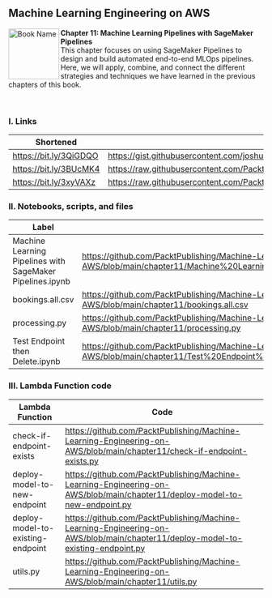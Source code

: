 ## Machine Learning Engineering on AWS

<a href="https://www.packtpub.com/product/machine-learning-engineering-on-aws/9781803247595"><img src="https://static.packt-cdn.com/products/9781803247595/cover/smaller" alt="Book Name" height="100px" align="left"></a>

**Chapter 11: Machine Learning Pipelines with SageMaker Pipelines** <br />
This chapter focuses on using SageMaker Pipelines to design and build automated end-to-end MLOps pipelines. Here, we will apply, combine, and connect the different strategies and techniques we have learned in the previous chapters of this book.

<br />

### I. Links

| Shortened              | Original                                                                                                                                   |
|------------------------|--------------------------------------------------------------------------------------------------------------------------------------------|
| https://bit.ly/3QiGDQO | https://gist.githubusercontent.com/joshualat/7e7446e349c5c74166d237f57d5cb6c8/raw/8b6ae660ffcbd0c8ccaad840463da514a02c39e5/processing.py   |
| https://bit.ly/3BUcMK4 | https://raw.githubusercontent.com/PacktPublishing/Machine-Learning-Engineering-on-AWS/main/chapter11/bookings.all.csv                      |
| https://bit.ly/3xyVAXz | https://raw.githubusercontent.com/PacktPublishing/Machine-Learning-Engineering-on-AWS/main/chapter11/Test%20Endpoint%20then%20Delete.ipynb |

### II. Notebooks, scripts, and files

| Label                           | Link                                                                                                                             |
|---------------------------------|----------------------------------------------------------------------------------------------------------------------------------|
| Machine Learning Pipelines with SageMaker Pipelines.ipynb      | https://github.com/PacktPublishing/Machine-Learning-Engineering-on-AWS/blob/main/chapter11/Machine%20Learning%20Pipelines%20with%20SageMaker%20Pipelines.ipynb                                                                          |
| bookings.all.csv                | https://github.com/PacktPublishing/Machine-Learning-Engineering-on-AWS/blob/main/chapter11/bookings.all.csv                      |
| processing.py                   | https://github.com/PacktPublishing/Machine-Learning-Engineering-on-AWS/blob/main/chapter11/processing.py                         |
| Test Endpoint then Delete.ipynb | https://github.com/PacktPublishing/Machine-Learning-Engineering-on-AWS/blob/main/chapter11/Test%20Endpoint%20then%20Delete.ipynb |

### III. Lambda Function code

| Lambda Function                   | Code                                                                                                                            |
|-----------------------------------|---------------------------------------------------------------------------------------------------------------------------------|
| check-if-endpoint-exists          | https://github.com/PacktPublishing/Machine-Learning-Engineering-on-AWS/blob/main/chapter11/check-if-endpoint-exists.py          |
| deploy-model-to-new-endpoint      | https://github.com/PacktPublishing/Machine-Learning-Engineering-on-AWS/blob/main/chapter11/deploy-model-to-new-endpoint.py      |
| deploy-model-to-existing-endpoint | https://github.com/PacktPublishing/Machine-Learning-Engineering-on-AWS/blob/main/chapter11/deploy-model-to-existing-endpoint.py |
| utils.py                          | https://github.com/PacktPublishing/Machine-Learning-Engineering-on-AWS/blob/main/chapter11/utils.py                             |
